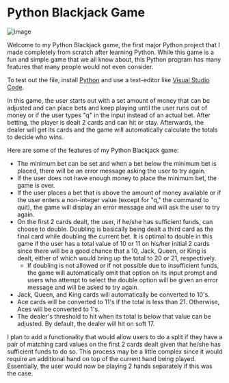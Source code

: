 # Python Blackjack Game

![image](https://user-images.githubusercontent.com/26613209/197585174-abb0eafe-f872-43ef-86a4-b33f16cfca98.png)

Welcome to my Python Blackjack game, the first major Python project that I made completely from scratch after learning Python. While this game is a fun and simple game that we all know about, this Python program has many features that many people would not even consider.

To test out the file, install <a href="https://python.org" rel="noreferrrer" target="_blank">Python</a> and use a text-editor like <a href="https://code.visualstudio.com" rel="noreferrer">Visual Studio Code</a>.

In this game, the user starts out with a set amount of money that can be adjusted and can place bets and keep playing until the user runs out of money or if the user types "q" in the input instead of an actual bet. After betting, the player is dealt 2 cards and can hit or stay. Afterwards, the dealer will get its cards and the game will automatically calculate the totals to decide who wins.

Here are some of the features of my Python Blackjack game:
* The minimum bet can be set and when a bet below the minimum bet is placed, there will be an error message asking the user to try again.
* If the user does not have enough money to place the minimum bet, the game is over.
* If the user places a bet that is above the amount of money available or if the user enters a non-integer value (except for "q," the command to quit), the game will display an error message and will ask the user to try again.
* On the first 2 cards dealt, the user, if he/she has sufficient funds, can choose to double. Doubling is basically being dealt a third card as the final card while doubling the current bet. It is optimal to double in this game if the user has a total value of 10 or 11 on his/her initial 2 cards since there will be a good chance that a 10, Jack, Queen, or King is dealt, either of which would bring up the total to 20 or 21, respectively.
  * If doubling is not allowed or if not possible due to insufficient funds, the game will automatically omit that option on its input prompt and users who attempt to select the double option will be given an error message and will be asked to try again.
* Jack, Queen, and King cards will automatically be converted to 10's.
* Ace cards will be converted to 11's if the total is less than 21. Otherwise, Aces will be converted to 1's.
* The dealer's threshold to hit when its total is below that value can be adjusted. By default, the dealer will hit on soft 17.

I plan to add a functionality that would allow users to do a split if they have a pair of matching card values on the first 2 cards dealt given that he/she has sufficient funds to do so. This process may be a little complex since it would require an additional hand on top of the current hand being played. Essentially, the user would now be playing 2 hands separately if this was the case.
